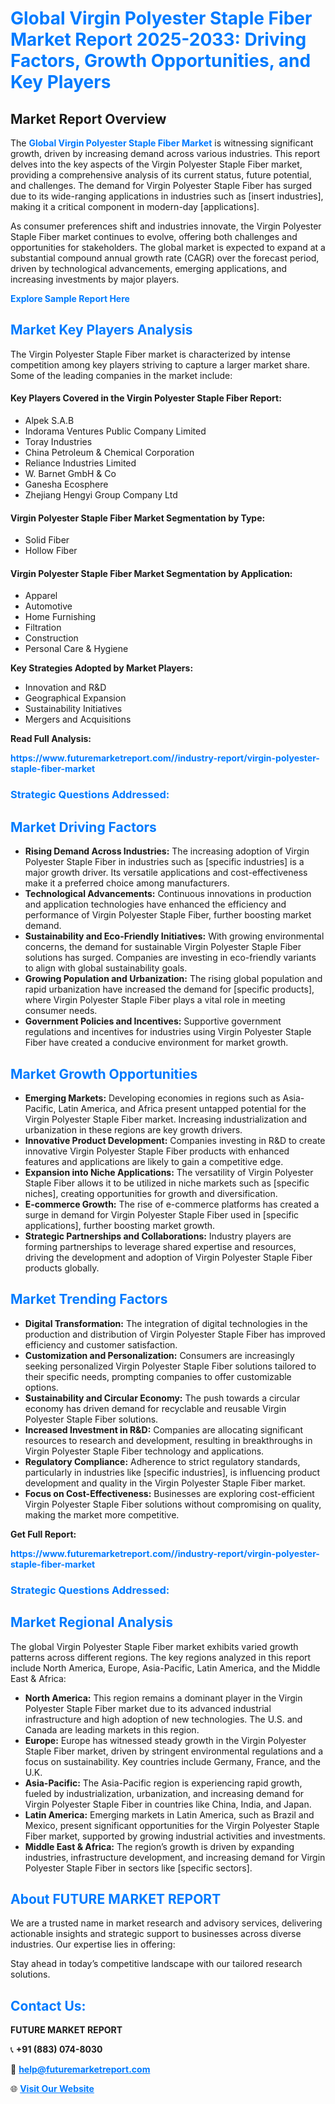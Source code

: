 <h1 style="color: #007BFF;">Global Virgin Polyester Staple Fiber Market Report 2025-2033: Driving Factors, Growth Opportunities, and Key Players</h1>

<section id="overview">
<h2>Market Report Overview</h2>
<p>The <a href="https://www.futuremarketreport.com//industry-report/virgin-polyester-staple-fiber-market" style="color: #007BFF; text-decoration: none;"><strong>Global Virgin Polyester Staple Fiber Market</strong></a> is witnessing significant growth, driven by increasing demand across various industries. This report delves into the key aspects of the Virgin Polyester Staple Fiber market, providing a comprehensive analysis of its current status, future potential, and challenges. The demand for Virgin Polyester Staple Fiber has surged due to its wide-ranging applications in industries such as [insert industries], making it a critical component in modern-day [applications].</p>
<p>As consumer preferences shift and industries innovate, the Virgin Polyester Staple Fiber market continues to evolve, offering both challenges and opportunities for stakeholders. The global market is expected to expand at a substantial compound annual growth rate (CAGR) over the forecast period, driven by technological advancements, emerging applications, and increasing investments by major players.</p>
</section>

<section id="overview">
<p><a href="https://www.futuremarketreport.com//request-sample/reportId=84096" style="color: #007BFF; text-decoration: none;"><strong>Explore Sample Report Here</strong></a></p>
</section>

<section id="key-players">
<h2 style="color: #007BFF;">Market Key Players Analysis</h2>
<p>The Virgin Polyester Staple Fiber market is characterized by intense competition among key players striving to capture a larger market share. Some of the leading companies in the market include:</p>
<h4>Key Players Covered in the Virgin Polyester Staple Fiber Report:</h4>
<ul><li>Alpek S.A.B</li><li>Indorama Ventures Public Company Limited</li><li>Toray Industries</li><li>China Petroleum &amp; Chemical Corporation</li><li>Reliance Industries Limited</li><li>W. Barnet GmbH &amp; Co</li><li>Ganesha Ecosphere</li><li>Zhejiang Hengyi Group Company Ltd</li></ul>
<h4>Virgin Polyester Staple Fiber Market Segmentation by Type:</h4>
<ul><li>Solid Fiber</li><li>Hollow Fiber</li></ul>

<h4>Virgin Polyester Staple Fiber Market Segmentation by Application:</h4>
<ul><li>Apparel</li><li>Automotive</li><li>Home Furnishing</li><li>Filtration</li><li>Construction</li><li>Personal Care &amp; Hygiene</li></ul>
<p><strong>Key Strategies Adopted by Market Players:</strong></p>
<ul>
<li>Innovation and R&D</li>
<li>Geographical Expansion</li>
<li>Sustainability Initiatives</li>
<li>Mergers and Acquisitions</li>
</ul>
</section>

<section>
<p><strong>Read Full Analysis: </strong></p><a href="https://www.futuremarketreport.com//industry-report/virgin-polyester-staple-fiber-market" style="color: #007BFF; text-decoration: none;"><strong>https://www.futuremarketreport.com//industry-report/virgin-polyester-staple-fiber-market</strong></a>
<h3 style="color: #007BFF;">Strategic Questions Addressed:</h3>
</section>

<section id="driving-factors">
<h2 style="color: #007BFF;">Market Driving Factors</h2>
<ul>
<li><strong>Rising Demand Across Industries:</strong> The increasing adoption of Virgin Polyester Staple Fiber in industries such as [specific industries] is a major growth driver. Its versatile applications and cost-effectiveness make it a preferred choice among manufacturers.</li>
<li><strong>Technological Advancements:</strong> Continuous innovations in production and application technologies have enhanced the efficiency and performance of Virgin Polyester Staple Fiber, further boosting market demand.</li>
<li><strong>Sustainability and Eco-Friendly Initiatives:</strong> With growing environmental concerns, the demand for sustainable Virgin Polyester Staple Fiber solutions has surged. Companies are investing in eco-friendly variants to align with global sustainability goals.</li>
<li><strong>Growing Population and Urbanization:</strong> The rising global population and rapid urbanization have increased the demand for [specific products], where Virgin Polyester Staple Fiber plays a vital role in meeting consumer needs.</li>
<li><strong>Government Policies and Incentives:</strong> Supportive government regulations and incentives for industries using Virgin Polyester Staple Fiber have created a conducive environment for market growth.</li>
</ul>
</section>

<section id="growth-opportunities">
<h2 style="color: #007BFF;">Market Growth Opportunities</h2>
<ul>
<li><strong>Emerging Markets:</strong> Developing economies in regions such as Asia-Pacific, Latin America, and Africa present untapped potential for the Virgin Polyester Staple Fiber market. Increasing industrialization and urbanization in these regions are key growth drivers.</li>
<li><strong>Innovative Product Development:</strong> Companies investing in R&D to create innovative Virgin Polyester Staple Fiber products with enhanced features and applications are likely to gain a competitive edge.</li>
<li><strong>Expansion into Niche Applications:</strong> The versatility of Virgin Polyester Staple Fiber allows it to be utilized in niche markets such as [specific niches], creating opportunities for growth and diversification.</li>
<li><strong>E-commerce Growth:</strong> The rise of e-commerce platforms has created a surge in demand for Virgin Polyester Staple Fiber used in [specific applications], further boosting market growth.</li>
<li><strong>Strategic Partnerships and Collaborations:</strong> Industry players are forming partnerships to leverage shared expertise and resources, driving the development and adoption of Virgin Polyester Staple Fiber products globally.</li>
</ul>
</section>

<section id="trending-factors">
<h2 style="color: #007BFF;">Market Trending Factors</h2>
<ul>
<li><strong>Digital Transformation:</strong> The integration of digital technologies in the production and distribution of Virgin Polyester Staple Fiber has improved efficiency and customer satisfaction.</li>
<li><strong>Customization and Personalization:</strong> Consumers are increasingly seeking personalized Virgin Polyester Staple Fiber solutions tailored to their specific needs, prompting companies to offer customizable options.</li>
<li><strong>Sustainability and Circular Economy:</strong> The push towards a circular economy has driven demand for recyclable and reusable Virgin Polyester Staple Fiber solutions.</li>
<li><strong>Increased Investment in R&D:</strong> Companies are allocating significant resources to research and development, resulting in breakthroughs in Virgin Polyester Staple Fiber technology and applications.</li>
<li><strong>Regulatory Compliance:</strong> Adherence to strict regulatory standards, particularly in industries like [specific industries], is influencing product development and quality in the Virgin Polyester Staple Fiber market.</li>
<li><strong>Focus on Cost-Effectiveness:</strong> Businesses are exploring cost-efficient Virgin Polyester Staple Fiber solutions without compromising on quality, making the market more competitive.</li>
</ul>
</section>

<section>
<p><strong>Get Full Report: </strong></p><a href="https://www.futuremarketreport.com//industry-report/virgin-polyester-staple-fiber-market" style="color: #007BFF; text-decoration: none;"><strong>https://www.futuremarketreport.com//industry-report/virgin-polyester-staple-fiber-market</strong></a>
<h3 style="color: #007BFF;">Strategic Questions Addressed:</h3>
</section>


<section id="regional-analysis">
<h2 style="color: #007BFF;">Market Regional Analysis</h2>
<p>The global Virgin Polyester Staple Fiber market exhibits varied growth patterns across different regions. The key regions analyzed in this report include North America, Europe, Asia-Pacific, Latin America, and the Middle East & Africa:</p>
<ul>
<li><strong>North America:</strong> This region remains a dominant player in the Virgin Polyester Staple Fiber market due to its advanced industrial infrastructure and high adoption of new technologies. The U.S. and Canada are leading markets in this region.</li>
<li><strong>Europe:</strong> Europe has witnessed steady growth in the Virgin Polyester Staple Fiber market, driven by stringent environmental regulations and a focus on sustainability. Key countries include Germany, France, and the U.K.</li>
<li><strong>Asia-Pacific:</strong> The Asia-Pacific region is experiencing rapid growth, fueled by industrialization, urbanization, and increasing demand for Virgin Polyester Staple Fiber in countries like China, India, and Japan.</li>
<li><strong>Latin America:</strong> Emerging markets in Latin America, such as Brazil and Mexico, present significant opportunities for the Virgin Polyester Staple Fiber market, supported by growing industrial activities and investments.</li>
<li><strong>Middle East & Africa:</strong> The region’s growth is driven by expanding industries, infrastructure development, and increasing demand for Virgin Polyester Staple Fiber in sectors like [specific sectors].</li>
</ul>
</section>

<footer>
<h2 style="color: #007BFF;">About FUTURE MARKET REPORT</h2>
<p>We are a trusted name in market research and advisory services, delivering actionable insights and strategic support to businesses across diverse industries. Our expertise lies in offering:</p>

<p>Stay ahead in today’s competitive landscape with our tailored research solutions.</p>

<h2 style="color: #007BFF;">Contact Us:</h2>
<p><strong>FUTURE MARKET REPORT</strong></p>
<p>📞 <strong>+91 (883) 074-8030</strong></p>
<p>📧 <strong><a href="mailto:help@futuremarketreport.com" style="color: #007BFF;">help@futuremarketreport.com</a></strong></p>
<p>🌐 <strong><a href="https://www.futuremarketreport.com/" style="color: #007BFF;">Visit Our Website</a></strong></p>
</footer>